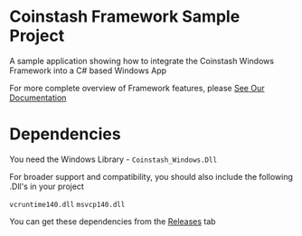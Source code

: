 # Coinstash Framework Sample Project

A sample application showing how to integrate the Coinstash Windows Framework into a C# based Windows App

For more complete overview of Framework features, please [See Our Documentation](https://docs.mineful.co/docs/windows)

# Dependencies

You need the Windows Library - `Coinstash_Windows.Dll`

For broader support and compatibility, you should also include the following .Dll's in your project

`vcruntime140.dll`
`msvcp140.dll`

You can get these dependencies from the [Releases](https://github.com/minefulhq/Coinstash-Framework-Example-Windows/releases) tab

